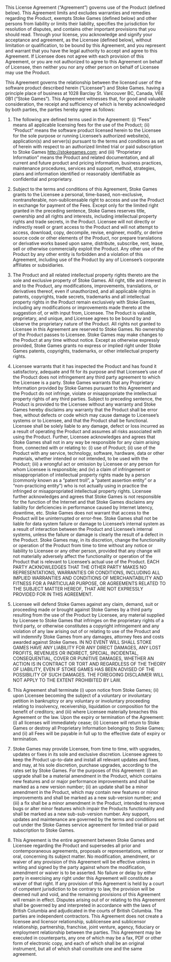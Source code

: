 This License Agreement (“Agreement”) governs use of the Product (defined below). This Agreement
limits and excludes warranties and remedies regarding the Product, exempts Stoke Games (defined below)
and other persons from liability or limits their liability, specifies the jurisdiction for
resolution of disputes, and contains other important provisions that you should read. Through your
license, you acknowledge and signify your acceptance and agreement, as the Licensee (defined below),
without limitation or qualification, to be bound by this Agreement, and you represent and warrant
that you have the legal authority to accept and agree to this Agreement. If Licensee does not agree
with each provision of this Agreement, or you are not authorized to agree to this Agreement on
behalf of Licensee, then neither you nor any other person on behalf of Licensee may use the Product.

This Agreement governs the relationship between the licensed user of the software product described
herein (“Licensee”) and Stoke Games. having a principle place of business at 1028 Barclay St. Vancouver BC, Canada, V6E 0B1 (“Stoke Games”). This Agreement witnesses that,
for good and valuable consideration, the receipt and sufficiency of which is hereby acknowledged by
both parties, the parties hereby agree as follows:

1. The following are defined terms used in the Agreement: (i) “Fees” means all applicable licensing
fees for the use of the Product; (ii) “Product” means the software product licensed herein to the
Licensee for the sole purpose or running Licensee’s authorized website(s), application(s) and
server(s) pursuant to the terms and conditions as set of herein with respect to an authorized
limited trial or paid subscription to Stoke Games http://stokegames.com; and (iii) “Proprietary
Information”  means the Product and related documentation, and all current and future product and
pricing information, business practices, maintenance procedures, services and support, method,
strategies, plans and information identified or reasonably identifiable as confidential and
proprietary.

2. Subject to the terms and conditions of this Agreement, Stoke Games grants to the Licensee a personal,
time-based, non-exclusive, nontransferable, non-sublicensable right to access and use the Product in
exchange for payment of the Fees. Except only for the limited right granted in the preceding
sentence, Stoke Games reserves title, ownership and all rights and interests, including intellectual
property rights and trade secrets, in the Product. Licensee will not directly or indirectly resell
or grant access to the Product and will not attempt to access, download, copy, decompile, revise,
engineer, modify, or derive source code or other elements of the Product, nor prepare translations
or derivative works based upon same, distribute, subscribe, rent, lease, sell or otherwise
commercially exploit the Product. Any other use of the Product by any other entity is forbidden and
a violation of this Agreement, including use of the Product by any of Licensee’s corporate
affiliates or subsidiaries.

3. The Product and all related intellectual property rights thereto are the sole and exclusive
property of Stoke Games. All right, title and interest in and to the Product, any modifications,
improvements, translations, or derivatives thereof, even if unauthorized, and all applicable rights
in patents, copyrights, trade secrets, trademarks and all intellectual property rights in the
Product remain exclusively with Stoke Games, including any modifications or improvements made thereto at
the suggestion of, or with input from, Licensee. The Product is valuable, proprietary, and unique,
and Licensee agrees to be bound by and observe the proprietary nature of the Product. All rights not
granted to Licensee in this Agreement are reserved to Stoke Games. No ownership of the Product passes to
Licensee. Stoke Games may make changes to the Product at any time without notice. Except as otherwise
expressly provided, Stoke Games grants no express or implied right under Stoke Games patents, copyrights,
trademarks, or other intellectual property rights.

4. Licensee warrants that it has inspected the Product and has found it satisfactory, adequate and
fit for its purpose and that Licensee’s use of the Product does not infringement any third party
agreement to which the Licensee is a party.  Stoke Games warrants that any Proprietary Information
provided by Stoke Games pursuant to this Agreement and the Product do not infringe, violate or
misappropriate the intellectual property rights of any third parties. Subject to preceding sentence,
the Product is provided to the Licensee without any warranty and Stoke Games hereby disclaims any
warranty that the Product shall be error free, without defects or code which may cause damage to
Licensee’s systems or to Licensee, and that the Product shall be functional. Licensee shall be
solely liable to any damage, defect or loss incurred as a result of operating the Product and
assumes all risks associated with using the Product. Further, Licensee acknowledges and agrees that
Stoke Games shall not in any way be responsible for any claim arising from, connected with or relating
to: (i) use of Product; (ii) use of the Product with any service, technology, software, hardware,
data or other materials, whether intended or not intended, to be used with the Product; (iii) a
wrongful act or omission by Licensee or any person for whom Licensee is responsible; and (iv) a
claim of infringement or misappropriation of intellectual property rights made by a person (commonly
known as a “patent troll”, a “patent assertion entity” or a “non-practicing entity”) who is not
actually using in practice the infringed or misappropriated intellectual property rights. Licensee
further acknowledges and agrees that Stoke Games is not responsible for the function of the Internet and
that Stoke Games disclaims any liability for deficiencies in performance caused by Internet latency,
downtime, etc.  Stoke Games does not warrant that access to the Product will be uninterrupted or
error-free.  Stoke Games shall not be liable for data system failure or damage to Licensee’s internal
system as a result of interaction between the Product and Licensee’s internal systems, unless the
failure or damage is clearly the result of a defect in the Product. Stoke Games may, in its discretion,
change the functionality or operation of the Product from time to time without any notice or
liability to Licensee or any other person, provided that any change will not materially adversely
affect the functionality or operation of the Product that is relevant to Licensee’s actual use
of the Product. EACH PARTY ACKNOWLEDGES THAT THE OTHER PARTY MAKES NO REPRESENTATIONS, WARRANTIES OR
CONDITIONS, INCLUDING ALL IMPLIED WARRANTIES AND CONDITIONS OF MERCHANTABILITY AND FITNESS FOR A
PARTICULAR PURPOSE, OR AGREEMENTS RELATED TO THE SUBJECT MATTER HEREOF, THAT ARE NOT EXPRESSLY
PROVIDED FOR IN THIS AGREEMENT.

5. Licensee will defend Stoke Games against any claim, demand, suit or proceeding made or brought against
Stoke Games by a third party resulting from the use of the Product by Licensee, any material supplied by
Licensee to Stoke Games that infringes on the proprietary rights of a third party, or otherwise
constitutes a copyright infringement and any violation of any law arising out of or relating to use
of the Product and will indemnify Stoke Games from any damages, attorney fees and costs awarded against
Stoke Games. IN NO EVENT WILL SHALL STOKE GAMES HAVE ANY LIABILITY FOR ANY DIRECT DAMAGES, ANY LOST PROFITS,
REVENUES OR INDIRECT, SPECIAL, INCIDENTAL, CONSEQUENTIAL, COVER OR PUNITIVE DAMAGES, WHETHER AN
ACTION IS IN CONTRACT OR TORT AND REGARDLESS OF THE THEORY OF LIABILITY, EVEN IF STOKE GAMES HAS BEEN
ADVISED OF THE POSSIBILITY OF SUCH DAMAGES. THE FOREGOING DISCLAIMER WILL NOT APPLY TO THE EXTENT
PROHIBITED BY LAW.

6. This Agreement shall terminate (i) upon notice from Stoke Games; (ii) upon Licensee becoming the
subject of a voluntary or involuntary petition in bankruptcy or any voluntary or involuntary
proceeding relating to insolvency, receivership, liquidation or composition for the benefit of
creditors; and (iii) where Licensee materially breaches this Agreement or the law. Upon the expiry
or termination of the Agreement: (i) all licenses will immediately cease; (ii) Licensee will return
to Stoke Games or destroy all Proprietary Information belonging to Stoke Games; and (ii) all Fees will be
payable in full up to the effective date of expiry or termination.

7. Stoke Games may provide Licensee, from time to time, with upgrades, updates or fixes in its sole and
exclusive discretion. Licensee agrees to keep the Product up-to-date and install all relevant
updates and fixes, and may, at his sole discretion, purchase upgrades, according to the rates set by
Stoke Games. For the purposes of this Agreement: (i) an upgrade shall be a material amendment in the
Product, which contains new features and or major performance improvements and shall be marked as a
new version number; (ii) an update shall be a minor amendment in the Product, which may contain new
features or minor improvements and shall be marked as a new sub-version number; and (iii) a fix
shall be a minor amendment in the Product, intended to remove bugs or alter minor features which
impair the Products functionality and shall be marked as a new sub-sub-version number.  Any support,
updates and maintenance are governed by the terms and conditions set out under the Stoke Games service
agreement for limited trial or paid subscription to Stoke Games.

8. This Agreement is the entire agreement between Stoke Games and Licensee regarding the Product and
supersedes all prior and contemporaneous agreements, proposals or representations, written or oral,
concerning its subject matter. No modification, amendment, or waiver of any provision of this
Agreement will be effective unless in writing and signed by the party against whom the modification,
amendment or waiver is to be asserted. No failure or delay by either party in exercising any right
under this Agreement will constitute a waiver of that right. If any provision of this Agreement is
held by a court of competent jurisdiction to be contrary to law, the provision will be deemed null
and void, and the remaining provisions of this Agreement will remain in effect. Disputes arising out
of or relating to this Agreement shall be governed by and interpreted in accordance with the laws of
British Columbia and adjudicated in the courts of British Columbia.  The parties are independent
contractors. This Agreement does not create a licensee and licensor relationship, sublicensee and
sublicensor relationship, partnership, franchise, joint venture, agency, fiduciary or employment
relationship between the parties. This Agreement may be executed in counterparts, any one of which
may be a fax, PDF or other form of electronic copy, and each of which shall be an original
instrument, but all of which shall constitute one and the same agreement.

